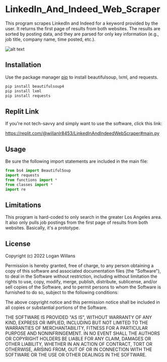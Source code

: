 # LinkedIn_And_Indeed_Web_Scraper

This program scrapes LinkedIn and Indeed for a keyword provided by the user. It returns the first page of results from both websites. The results are sorted by posting data, and they are parsed for only key information (e.g., job title, company name, time posted, etc.).

![alt text](https://cdn.pixabay.com/photo/2014/08/12/23/23/keyboard-417090_960_720.jpg)

## Installation

Use the package manager [pip](https://pip.pypa.io/en/stable/) to install beautifulsoup, lxml, and requests.

```bash
pip install beautifulsoup4
pip install lxml
pip install requests
```

## Replit Link

If you're not tech-savvy and simply want to use the software, click this link:

https://replit.com/@willanlr8453/LinkedInAndIndeedWebScraper#main.py

## Usage
Be sure the following import statements are included in the main file:

```python
from bs4 import BeautifulSoup
import requests
from functions import *
from classes import *
import re
```

## Limitations
This program is hard-coded to only search in the greater Los Angeles area. It also only pulls job postings from the first page of results from both websites. Basically, it's a prototype.

## License
Copyright (c) 2022 Logan Willans

Permission is hereby granted, free of charge, to any person obtaining a copy
of this software and associated documentation files (the "Software"), to deal
in the Software without restriction, including without limitation the rights
to use, copy, modify, merge, publish, distribute, sublicense, and/or sell
copies of the Software, and to permit persons to whom the Software is
furnished to do so, subject to the following conditions:

The above copyright notice and this permission notice shall be included in all
copies or substantial portions of the Software.

THE SOFTWARE IS PROVIDED "AS IS", WITHOUT WARRANTY OF ANY KIND, EXPRESS OR
IMPLIED, INCLUDING BUT NOT LIMITED TO THE WARRANTIES OF MERCHANTABILITY,
FITNESS FOR A PARTICULAR PURPOSE AND NONINFRINGEMENT. IN NO EVENT SHALL THE
AUTHORS OR COPYRIGHT HOLDERS BE LIABLE FOR ANY CLAIM, DAMAGES OR OTHER
LIABILITY, WHETHER IN AN ACTION OF CONTRACT, TORT OR OTHERWISE, ARISING FROM,
OUT OF OR IN CONNECTION WITH THE SOFTWARE OR THE USE OR OTHER DEALINGS IN THE
SOFTWARE.

